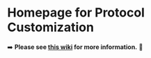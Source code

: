 # Homepage for Protocol Customization


:arrow_right: **Please see [this wiki](https://github.com/yuroc5390/ProtocolCustomization/wiki) for more information.** :rocket:
